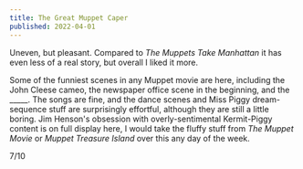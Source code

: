 ```yaml
---
title: The Great Muppet Caper
published: 2022-04-01
---
```


Uneven, but pleasant. Compared to _The Muppets Take Manhattan_ it has even less of a real story, but overall I liked it more.

Some of the funniest scenes in any Muppet movie are here, including the John Cleese cameo, the newspaper office scene in the beginning, and the _____. The songs are fine, and the dance scenes and Miss Piggy dream-sequence stuff are surprisingly effortful, although they are still a little boring. Jim Henson's obsession with overly-sentimental Kermit-Piggy content is on full display here, I would take the fluffy stuff from _The Muppet Movie_ or _Muppet Treasure Island_ over this any day of the week.

7/10
